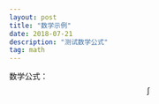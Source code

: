 ```yaml
---
layout: post
title: "数学示例"
date: 2018-07-21 
description: "测试数学公式"
tag: math
---   
```



数学公式：
$$\int$$